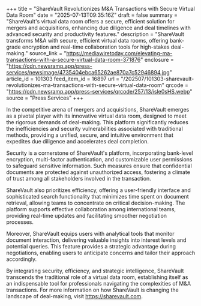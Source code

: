 +++
title = "ShareVault Revolutionizes M&A Transactions with Secure Virtual Data Room"
date = "2025-07-13T09:35:16Z"
draft = false
summary = "ShareVault's virtual data room offers a secure, efficient solution for mergers and acquisitions, enhancing due diligence and deal timelines with advanced security and productivity features."
description = "ShareVault transforms M&A with secure, efficient virtual data rooms, offering bank-grade encryption and real-time collaboration tools for high-stakes deal-making."
source_link = "https://mediawiretoday.com/elevating-ma-transactions-with-a-secure-virtual-data-room-371876"
enclosure = "https://cdn.newsramp.app/press-services/newsimage/4735404ebca65262ae870a7c52946894.jpg"
article_id = 101303
feed_item_id = 16897
url = "/202507/101303-sharevault-revolutionizes-ma-transactions-with-secure-virtual-data-room"
qrcode = "https://cdn.newsramp.app/press-services/qrcode/257/13/isle0sHS.webp"
source = "Press Services"
+++

<p>In the competitive arena of mergers and acquisitions, ShareVault emerges as a pivotal player with its innovative virtual data room, designed to meet the rigorous demands of deal-making. This platform significantly reduces the inefficiencies and security vulnerabilities associated with traditional methods, providing a unified, secure, and intuitive environment that expedites due diligence and accelerates deal completion.</p><p>Security is a cornerstone of ShareVault's platform, incorporating bank-level encryption, multi-factor authentication, and customizable user permissions to safeguard sensitive information. Such measures ensure that confidential documents are protected against unauthorized access, fostering a climate of trust among all stakeholders involved in the transaction.</p><p>ShareVault also prioritizes efficiency, offering a user-friendly interface and sophisticated search functionality that minimizes time spent on document retrieval, allowing teams to concentrate on critical decision-making. The platform supports effective collaboration among international teams, providing real-time updates and facilitating smoother negotiation processes.</p><p>Moreover, ShareVault equips users with analytical tools that monitor document interaction, delivering valuable insights into interest levels and potential queries. This feature provides a strategic advantage during negotiations, enabling users to anticipate concerns and tailor their approach accordingly.</p><p>By integrating security, efficiency, and strategic intelligence, ShareVault transcends the traditional role of a virtual data room, establishing itself as an indispensable tool for professionals navigating the complexities of M&A transactions. For more information on how ShareVault is changing the landscape of deal-making, visit <a href='https://sharevault.com' rel='nofollow' target='_blank'>https://sharevault.com</a>.</p>